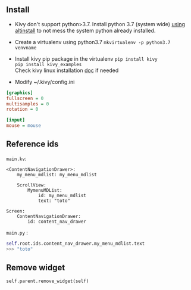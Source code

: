 ## Install
- Kivy don't support python>3.7. Install python 3.7 (system wide) [using altinstall](https://hackersandslackers.com/multiple-versions-python-ubuntu/) to not mess the system python already installed.  

- Create a virtualenv using python3.7 `mkvirtualenv -p python3.7 venvname`  


- Install kivy pip package in the virtualenv
`pip install kivy`  
`pip install kivy_examples`  
Check kivy linux installation [doc](https://kivy.org/doc/stable/installation/installation-linux.html) if needed

- Modify ~/.kivy/config.ini
``` ini
[graphics]
fullscreen = 0
multisamples = 0
rotation = 0

[input]
mouse = mouse
```

## Reference ids

`main.kv`:
``` kv
<ContentNavigationDrawer>:
    my_menu_mdlist: my_menu_mdlist

    ScrollView:
        MymenuMDList:
            id: my_menu_mdlist
            text: "toto"

Screen:
    ContentNavigationDrawer:
        id: content_nav_drawer
```
`main.py` :
``` py
self.root.ids.content_nav_drawer.my_menu_mdlist.text
>>> "toto"
```
## Remove widget
    self.parent.remove_widget(self)


    